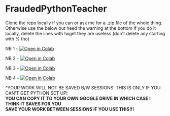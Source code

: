 # FraudedPythonTeacher

Clone the repo locally if you can or ask me for a .zip file of the whole thing. Otherwise use the below but heed the warning at the bottom
If you do it locally, delete the lines with !wget they are useless (don't delete any starting with % tho)

NB 1 - <a href="https://colab.research.google.com/github/jakesanghavi/FraudedPythonTeacher/blob/main/1%20-%20Basic%20Python%20Refresher.ipynb" target="_blank">
<img src="https://colab.research.google.com/assets/colab-badge.svg" alt="Open in Colab"></a>

NB 2 - <a href="https://colab.research.google.com/github/jakesanghavi/FraudedPythonTeacher/blob/main/2%20-%20Solving%20Toy%20Problems.ipynb" target="_blank">
<img src="https://colab.research.google.com/assets/colab-badge.svg" alt="Open in Colab"></a>

NB 3 - <a href="https://colab.research.google.com/github/jakesanghavi/FraudedPythonTeacher/blob/main/3%20-%20Manipulating%20Data.ipynb" target="_blank">
<img src="https://colab.research.google.com/assets/colab-badge.svg" alt="Open in Colab"></a>

NB 4 - <a href="https://colab.research.google.com/github/jakesanghavi/FraudedPythonTeacher/blob/main/4%20-%20Predicting%20With%20Models.ipynb" target="_blank">
<img src="https://colab.research.google.com/assets/colab-badge.svg" alt="Open in Colab"></a>

^YOUR WORK WILL NOT BE SAVED B/W SESSIONS. THIS IS ONLY IF YOU CAN'T GET PYTHON SET UP!\
**YOU CAN COPY IT TO YOUR OWN GOOGLE DRIVE IN WHICH CASE I THINK IT SAVES FOR YOU**\
**SAVE YOUR WORK BETWEEN SESSIONS IF YOU USE THIS!!!**

